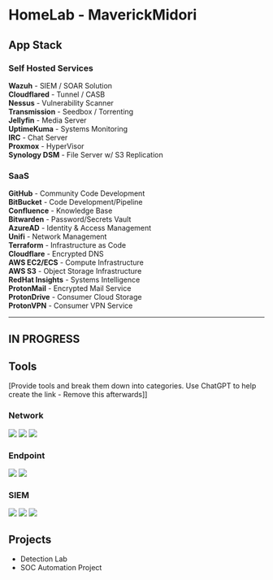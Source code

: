 # HomeLab - MaverickMidori

## App Stack 
### Self Hosted Services
**Wazuh** - SIEM / SOAR Solution \
**Cloudflared** - Tunnel / CASB \
**Nessus** - Vulnerability Scanner \
**Transmission** - Seedbox / Torrenting \
**Jellyfin** - Media Server \
**UptimeKuma** - Systems Monitoring \
**IRC** - Chat Server \
**Proxmox** - HyperVisor \
**Synology DSM** - File Server w/ S3 Replication

### SaaS 
**GitHub** - Community Code Development \
**BitBucket** - Code Development/Pipeline \
**Confluence** - Knowledge Base \
**Bitwarden** - Password/Secrets Vault \
**AzureAD** - Identity & Access Management \
**Unifi** - Network Management \
**Terraform** - Infrastructure as Code \
**Cloudflare** - Encrypted DNS \
**AWS EC2/ECS** - Compute Infrastructure \
**AWS S3** - Object Storage Infrastructure \
**RedHat Insights** - Systems Intelligence \
**ProtonMail** - Encrypted Mail Service \
**ProtonDrive** - Consumer Cloud Storage \
**ProtonVPN** - Consumer VPN Service 


---



## IN PROGRESS

## Tools
[Provide tools and break them down into categories. Use ChatGPT to help create the link - Remove this afterwards]]

### Network
<div>
    <img src="https://img.shields.io/badge/-Wireshark-1679A7?&style=for-the-badge&logo=Wireshark&logoColor=white" />
    <img src="https://img.shields.io/badge/-Suricata-EF3B2D?&style=for-the-badge&logo=Suricata&logoColor=white" />
    <img src="https://img.shields.io/badge/-Zeek-777BB4?&style=for-the-badge&logo=Zeek&logoColor=white" />
</div>

### Endpoint
<div>
    <img src="https://img.shields.io/badge/-Microsoft_Defender_for_Endpoint-00A4EF?&style=for-the-badge&logo=Microsoft&logoColor=white" />
    <img src="https://img.shields.io/badge/-Velociraptor-4B275F?&style=for-the-badge&logo=Velociraptor&logoColor=white" />
</div>

### SIEM
<div>
    <img src="https://img.shields.io/badge/-Microsoft_Sentinel-0078D4?&style=for-the-badge&logo=Microsoft&logoColor=white" />
    <img src="https://img.shields.io/badge/-Splunk-000000?&style=for-the-badge&logo=Splunk&logoColor=white" />
    <img src="https://img.shields.io/badge/-Elastic-005571?&style=for-the-badge&logo=Elastic&logoColor=white" />
</div>




## Projects
- Detection Lab
- SOC Automation Project
